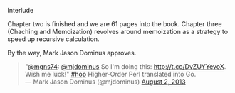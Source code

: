 Interlude

Chapter two is finished and we are 61 pages into the book. Chapter three (Chaching and Memoization) revolves around memoization as a strategy to speed up recursive calculation.

By the way, Mark Jason Dominus approves.

<blockquote class="twitter-tweet">
"<a href="https://twitter.com/mgns74">@mgns74</a>: <a href="https://twitter.com/mjdominus">@mjdominus</a> So I'm doing this: <a href="http://t.co/DvZUYYevoX">http://t.co/DvZUYYevoX</a>. Wish me luck!" <a href="https://twitter.com/search?q=%23hop&amp;src=hash">#hop</a> Higher-Order Perl translated into Go.<br />
— Mark Jason Dominus (@mjdominus) <a href="https://twitter.com/mjdominus/statuses/363300601373163520">August 2, 2013</a></blockquote>
<script async="" charset="utf-8" src="//platform.twitter.com/widgets.js"></script>